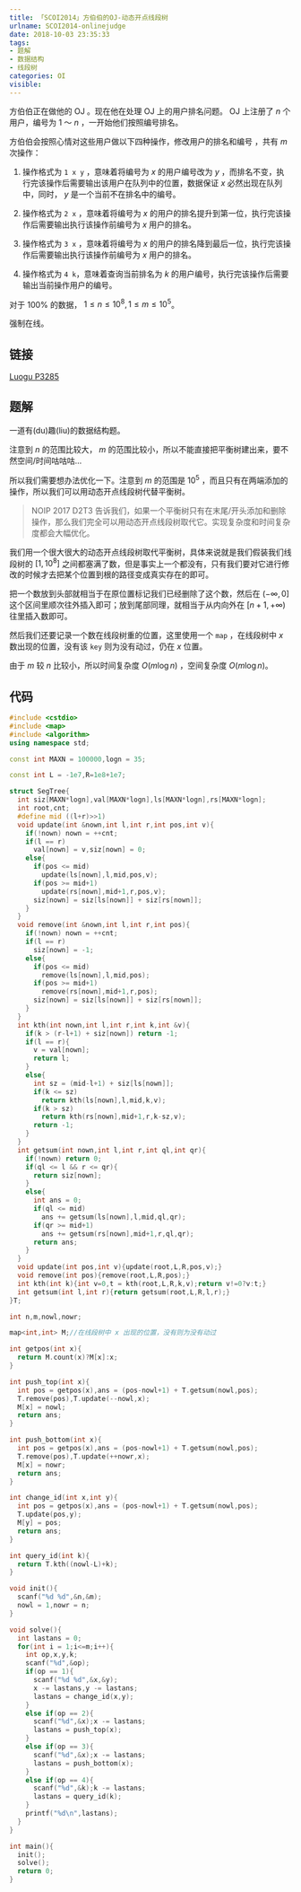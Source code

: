 ```yaml
---
title: 「SCOI2014」方伯伯的OJ-动态开点线段树
urlname: SCOI2014-onlinejudge
date: 2018-10-03 23:35:33
tags:
- 题解
- 数据结构
- 线段树
categories: OI
visible:
---
```

方伯伯正在做他的 OJ 。现在他在处理 OJ 上的用户排名问题。 OJ 上注册了 $n$ 个用户，编号为 $1$ ～ $n$ ，一开始他们按照编号排名。

方伯伯会按照心情对这些用户做以下四种操作，修改用户的排名和编号 ，共有 $m$ 次操作：

1. 操作格式为 `1 x y` ，意味着将编号为 $x$ 的用户编号改为 $y$ ，而排名不变，执行完该操作后需要输出该用户在队列中的位置，数据保证 $x$ 必然出现在队列中，同时， $y$ 是一个当前不在排名中的编号。

2. 操作格式为 `2 x` ，意味着将编号为 $x$ 的用户的排名提升到第一位，执行完该操作后需要输出执行该操作前编号为 $x$ 用户的排名。

3. 操作格式为 `3 x` ，意味着将编号为 $x$ 的用户的排名降到最后一位，执行完该操作后需要输出执行该操作前编号为 $x$ 用户的排名。

4. 操作格式为 `4 k`，意味着查询当前排名为 $k$ 的用户编号，执行完该操作后需要输出当前操作用户的编号。

对于 $100\%$ 的数据， $1 \leq n \leq 10^8,1 \leq m \leq  10^5$。

强制在线。

<!-- more -->

## 链接

[Luogu P3285](https://www.luogu.org/problemnew/show/P3285)

## 题解

一道有(du)趣(liu)的数据结构题。

注意到 $n$ 的范围比较大， $m$ 的范围比较小，所以不能直接把平衡树建出来，要不然空间/时间咕咕咕...

所以我们需要想办法优化一下。注意到 $m$ 的范围是 $10^5$ ，而且只有在两端添加的操作，所以我们可以用动态开点线段树代替平衡树。

 > NOIP 2017 D2T3 告诉我们，如果一个平衡树只有在末尾/开头添加和删除操作，那么我们完全可以用动态开点线段树取代它。实现复杂度和时间复杂度都会大幅优化。

我们用一个很大很大的动态开点线段树取代平衡树，具体来说就是我们假装我们线段树的 $[1,10^8]$ 之间都塞满了数，但是事实上一个都没有，只有我们要对它进行修改的时候才去把某个位置到根的路径变成真实存在的即可。

把一个数放到头部就相当于在原位置标记我们已经删除了这个数，然后在 $(- \infty,0]$ 这个区间里顺次往外插入即可；放到尾部同理，就相当于从内向外在 $[n+1,+\infty)$ 往里插入数即可。

然后我们还要记录一个数在线段树重的位置，这里使用一个 `map` ，在线段树中 $x$ 数出现的位置，没有该 `key` 则为没有动过，仍在 $x$ 位置。

由于 $m$ 较 $n$ 比较小，所以时间复杂度 $O(m \log n)$ ，空间复杂度 $O(m \log n)$。

## 代码


```cpp
#include <cstdio>
#include <map>
#include <algorithm>
using namespace std;

const int MAXN = 100000,logn = 35;

const int L = -1e7,R=1e8+1e7;

struct SegTree{
  int siz[MAXN*logn],val[MAXN*logn],ls[MAXN*logn],rs[MAXN*logn];
  int root,cnt;
  #define mid ((l+r)>>1)
  void update(int &nown,int l,int r,int pos,int v){
    if(!nown) nown = ++cnt;
    if(l == r)
      val[nown] = v,siz[nown] = 0;
    else{
      if(pos <= mid)
        update(ls[nown],l,mid,pos,v);
      if(pos >= mid+1)
        update(rs[nown],mid+1,r,pos,v);
      siz[nown] = siz[ls[nown]] + siz[rs[nown]];
    }
  }
  void remove(int &nown,int l,int r,int pos){
    if(!nown) nown = ++cnt;
    if(l == r)
      siz[nown] = -1;
    else{
      if(pos <= mid)
        remove(ls[nown],l,mid,pos);
      if(pos >= mid+1)
        remove(rs[nown],mid+1,r,pos);
      siz[nown] = siz[ls[nown]] + siz[rs[nown]];
    }
  }
  int kth(int nown,int l,int r,int k,int &v){
    if(k > (r-l+1) + siz[nown]) return -1;
    if(l == r){
      v = val[nown];
      return l;
    }
    else{
      int sz = (mid-l+1) + siz[ls[nown]];
      if(k <= sz)
        return kth(ls[nown],l,mid,k,v);
      if(k > sz)
        return kth(rs[nown],mid+1,r,k-sz,v);
      return -1;
    }
  }
  int getsum(int nown,int l,int r,int ql,int qr){
    if(!nown) return 0;
    if(ql <= l && r <= qr){
      return siz[nown];
    }
    else{
      int ans = 0;
      if(ql <= mid)
        ans += getsum(ls[nown],l,mid,ql,qr);
      if(qr >= mid+1)
        ans += getsum(rs[nown],mid+1,r,ql,qr);
      return ans;
    }
  }
  void update(int pos,int v){update(root,L,R,pos,v);}
  void remove(int pos){remove(root,L,R,pos);}
  int kth(int k){int v=0,t = kth(root,L,R,k,v);return v!=0?v:t;}
  int getsum(int l,int r){return getsum(root,L,R,l,r);}
}T;

int n,m,nowl,nowr;

map<int,int> M;//在线段树中 x 出现的位置，没有则为没有动过

int getpos(int x){
  return M.count(x)?M[x]:x;
}

int push_top(int x){
  int pos = getpos(x),ans = (pos-nowl+1) + T.getsum(nowl,pos);
  T.remove(pos),T.update(--nowl,x);
  M[x] = nowl;
  return ans;
}

int push_bottom(int x){
  int pos = getpos(x),ans = (pos-nowl+1) + T.getsum(nowl,pos);
  T.remove(pos),T.update(++nowr,x);
  M[x] = nowr;
  return ans;
}

int change_id(int x,int y){
  int pos = getpos(x),ans = (pos-nowl+1) + T.getsum(nowl,pos);
  T.update(pos,y);
  M[y] = pos;
  return ans;
}

int query_id(int k){
  return T.kth((nowl-L)+k);
}

void init(){
  scanf("%d %d",&n,&m);
  nowl = 1,nowr = n;
}

void solve(){
  int lastans = 0;
  for(int i = 1;i<=m;i++){
    int op,x,y,k;
    scanf("%d",&op);
    if(op == 1){
      scanf("%d %d",&x,&y);
      x -= lastans,y -= lastans;
      lastans = change_id(x,y);
    }
    else if(op == 2){
      scanf("%d",&x);x -= lastans;
      lastans = push_top(x);
    }
    else if(op == 3){
      scanf("%d",&x);x -= lastans;
      lastans = push_bottom(x);
    }
    else if(op == 4){
      scanf("%d",&k);k -= lastans;
      lastans = query_id(k);
    }
    printf("%d\n",lastans);
  }
}

int main(){
  init();
  solve();
  return 0;
}
```


